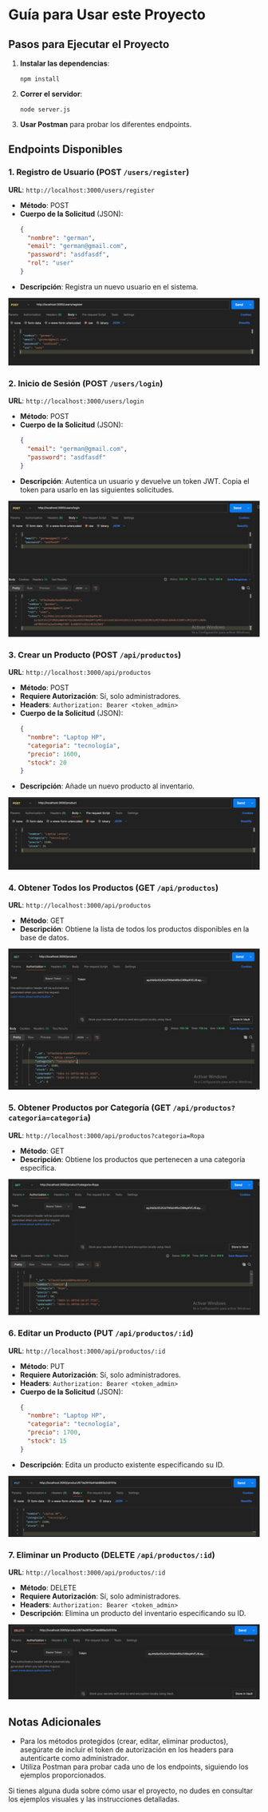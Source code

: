 # Guía para Usar este Proyecto

## Pasos para Ejecutar el Proyecto

1. **Instalar las dependencias**:
   ```
   npm install
   ```

2. **Correr el servidor**:
   ```
   node server.js
   ```

3. **Usar Postman** para probar los diferentes endpoints.

## Endpoints Disponibles

### 1. Registro de Usuario (POST `/users/register`)
**URL**: `http://localhost:3000/users/register`

- **Método**: POST
- **Cuerpo de la Solicitud** (JSON):
  ```json
  {
    "nombre": "german",
    "email": "german@gmail.com",
    "password": "asdfasdf",
    "rol": "user"
  }
  ```
- **Descripción**: Registra un nuevo usuario en el sistema.

![Registro de Usuario](image-1.png)

### 2. Inicio de Sesión (POST `/users/login`)
**URL**: `http://localhost:3000/users/login`

- **Método**: POST
- **Cuerpo de la Solicitud** (JSON):
  ```json
  {
    "email": "german@gmail.com",
    "password": "asdfasdf"
  }
  ```
- **Descripción**: Autentica un usuario y devuelve un token JWT. Copia el token para usarlo en las siguientes solicitudes.

![Inicio de Sesión](image.png)

### 3. Crear un Producto (POST `/api/productos`)
**URL**: `http://localhost:3000/api/productos`

- **Método**: POST
- **Requiere Autorización**: Sí, solo administradores.
- **Headers**: `Authorization: Bearer <token_admin>`
- **Cuerpo de la Solicitud** (JSON):
  ```json
  {
    "nombre": "Laptop HP",
    "categoria": "tecnología",
    "precio": 1600,
    "stock": 20
  }
  ```
- **Descripción**: Añade un nuevo producto al inventario.

![Añadir Producto](image-2.png)

### 4. Obtener Todos los Productos (GET `/api/productos`)
**URL**: `http://localhost:3000/api/productos`

- **Método**: GET
- **Descripción**: Obtiene la lista de todos los productos disponibles en la base de datos.

![Obtener Productos](image-5.png)

### 5. Obtener Productos por Categoría (GET `/api/productos?categoria=categoria`)
**URL**: `http://localhost:3000/api/productos?categoria=Ropa`

- **Método**: GET
- **Descripción**: Obtiene los productos que pertenecen a una categoría específica.

![Obtener Productos por Categoría](image-6.png)

### 6. Editar un Producto (PUT `/api/productos/:id`)
**URL**: `http://localhost:3000/api/productos/:id`

- **Método**: PUT
- **Requiere Autorización**: Sí, solo administradores.
- **Headers**: `Authorization: Bearer <token_admin>`
- **Cuerpo de la Solicitud** (JSON):
  ```json
  {
    "nombre": "Laptop HP",
    "categoria": "tecnología",
    "precio": 1700,
    "stock": 15
  }
  ```
- **Descripción**: Edita un producto existente especificando su ID.

![Editar Producto](image-3.png)

### 7. Eliminar un Producto (DELETE `/api/productos/:id`)
**URL**: `http://localhost:3000/api/productos/:id`

- **Método**: DELETE
- **Requiere Autorización**: Sí, solo administradores.
- **Headers**: `Authorization: Bearer <token_admin>`
- **Descripción**: Elimina un producto del inventario especificando su ID.

![Eliminar Producto](image-4.png)

## Notas Adicionales
- Para los métodos protegidos (crear, editar, eliminar productos), asegúrate de incluir el token de autorización en los headers para autenticarte como administrador.
- Utiliza Postman para probar cada uno de los endpoints, siguiendo los ejemplos proporcionados.

Si tienes alguna duda sobre cómo usar el proyecto, no dudes en consultar los ejemplos visuales y las instrucciones detalladas.

